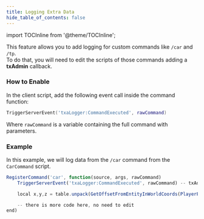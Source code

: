 ```yaml
---
title: Logging Extra Data
hide_table_of_contents: false
--- 
```

import TOCInline from '@theme/TOCInline';

This feature allows you to add logging for custom commands like `/car` and `/tp`.  
To do that, you will need to edit the scripts of those commands adding a **txAdmin** callback.  
  
### How to Enable
In the client script, add the following event call inside the command function:  
```lua
TriggerServerEvent('txaLogger:CommandExecuted', rawCommand)
```
Where `rawCommand` is a variable containing the full command with parameters.
  
### Example
In this example, we will log data from the `/car` command from the `CarCommand` script.
```js title="/CarCommand/client.lua"
RegisterCommand('car', function(source, args, rawCommand)
    TriggerServerEvent('txaLogger:CommandExecuted', rawCommand) -- txAdmin logging Callback

    local x,y,z = table.unpack(GetOffsetFromEntityInWorldCoords(PlayerPedId(), 0.0, 8.0, 0.5))

    -- there is more code here, no need to edit
end)
```
